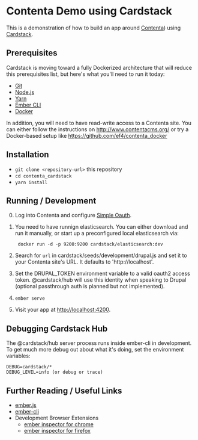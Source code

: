 # Contenta Demo using Cardstack

This is a demonstration of how to build an app around [Contenta](http://www.contentacms.org/)) using [Cardstack](https://github.com/cardstack/cardstack).

## Prerequisites

Cardstack is moving toward a fully Dockerized architecture that will reduce this prerequisites list, but here's what you'll need to run it today:

* [Git](https://git-scm.com/)
* [Node.js](https://nodejs.org/)
* [Yarn](http://yarnpkg.com/)
* [Ember CLI](https://ember-cli.com/)
* [Docker](https://www.docker.com/)

In addition, you will need to have read-write access to a Contenta site. You can either follow the instructions on http://www.contentacms.org/ or try a Docker-based setup like https://github.com/ef4/contenta_docker

## Installation

* `git clone <repository-url>` this repository
* `cd contenta_cardstack`
* `yarn install`

## Running / Development

0. Log into Contenta and configure [Simple Oauth](https://www.drupal.org/project/simple_oauth).

1. You need to have runnign elasticsearch. You can either download and run it manually, or start up a preconfigured local elasticsearch via:

        docker run -d -p 9200:9200 cardstack/elasticsearch:dev
    
2. Search for `url` in cardstack/seeds/development/drupal.js and set it to your Contenta site's URL. It defaults to 'http://localhost'.

2. Set the DRUPAL_TOKEN environment variable to a valid oauth2 access token. @cardstack/hub will use this identity when speaking to Drupal (optional passthrough auth is planned but not implemented).

3. `ember serve`

4. Visit your app at [http://localhost:4200](http://localhost:4200).

## Debugging Cardstack Hub

The @cardstack/hub server process runs inside ember-cli in development. To get much more debug out about what it's doing, set the environment variables:

    DEBUG=cardstack/*
    DEBUG_LEVEL=info (or debug or trace)

## Further Reading / Useful Links

* [ember.js](http://emberjs.com/)
* [ember-cli](https://ember-cli.com/)
* Development Browser Extensions
  * [ember inspector for chrome](https://chrome.google.com/webstore/detail/ember-inspector/bmdblncegkenkacieihfhpjfppoconhi)
  * [ember inspector for firefox](https://addons.mozilla.org/en-US/firefox/addon/ember-inspector/)
